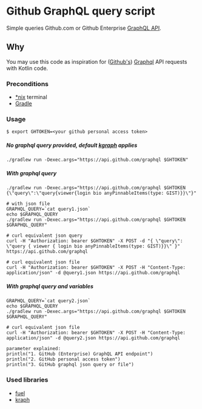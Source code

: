 # Github GraphQL query script

Simple queries Github.com or Github Enterprise [GraphQL API](https://developer.github.com/v4/).

## Why
You may use this code as inspiration for ([Github's](https://developer.github.com/v4/)) [Graphql](https://graphql.org/) API requests with Kotlin code.

### Preconditions
- [*nix](https://en.wikipedia.org/wiki/Unix-like) terminal
- [Gradle](https://docs.gradle.org/)  

### Usage
```
$ export GHTOKEN=<your github personal access token>
```

##### No graphql query provided, default [kgraph](https://github.com/lotharschulz/kotlin-graphql-gh-client/blob/master/src/main/kotlin/info/ls/graphql/Query.kt#L8-L22) applies
```
./gradlew run -Dexec.args="https://api.github.com/graphql $GHTOKEN"
```

##### With graphql query 
```
./gradlew run -Dexec.args="https://api.github.com/graphql $GHTOKEN {\"query\":\"query{viewer{login bio anyPinnableItems(type: GIST)}}\"}"

# with json file
GRAPHQL_QUERY=`cat query1.json`
echo $GRAPHQL_QUERY
./gradlew run -Dexec.args="https://api.github.com/graphql $GHTOKEN $GRAPHQL_QUERY"

# curl equivalent json query
curl -H "Authorization: bearer $GHTOKEN" -X POST -d "{ \"query\": \"query { viewer { login bio anyPinnableItems(type: GIST)}}\" }" https://api.github.com/graphql

# curl equivalent json file
curl -H "Authorization: bearer $GHTOKEN" -X POST -H "Content-Type: application/json" -d @query1.json https://api.github.com/graphql
```

##### With graphql query and variables
```
GRAPHQL_QUERY=`cat query2.json`
echo $GRAPHQL_QUERY
./gradlew run -Dexec.args="https://api.github.com/graphql $GHTOKEN $GRAPHQL_QUERY"

# curl equivalent json file
curl -H "Authorization: bearer $GHTOKEN" -X POST -H "Content-Type: application/json" -d @query2.json https://api.github.com/graphql
```


```
parameter explained:
println("1. GitHub (Enterprise) GraphQL API endpoint")
println("2. GitHub personal access token")
println("3. GitHub graphql json query or file")
```

### Used libraries

- [fuel](https://github.com/kittinunf/fuel)
- [kraph](https://github.com/VerachadW/kraph) 

